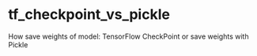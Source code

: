 # tf_checkpoint_vs_pickle
How save weights of model: TensorFlow CheckPoint or save weights with Pickle

